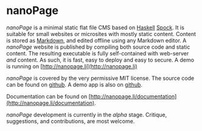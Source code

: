 # nanoPage

*nanoPage* is a minimal static flat file CMS based on [Haskell](http://www.haskell.org)
[Spock](htp://spock.li). It is suitable for small websites or microsites with mostly static content.
Content is stored as [Markdown](https://en.wikipedia.org/wiki/Markdown),
and edited offline using any Markdown editor. A *nanoPage* website is published
by compiling both source code and static content. The resulting executable is
fully self-contained with web-server *and* content. As such, it is fast, easy to
deploy and easy to secure. A demo is running on [http://nanopage.li](http://nanopage.li)

*nanoPage* is covered by the very permissive MIT license. The source code
can be found on [github](https://github.com/mayeranalytics/nanopage). 
A demo app is also on [github](https://github.com/mayeranalytics/nanopage-demo).

Documentation can be found on [http://nanopage.li/documentation](http://nanopage.li/documentation).

*nanoPage* development is currently in the *alpha* stage. Critique, suggestions, and
contributions, are most welcome.
